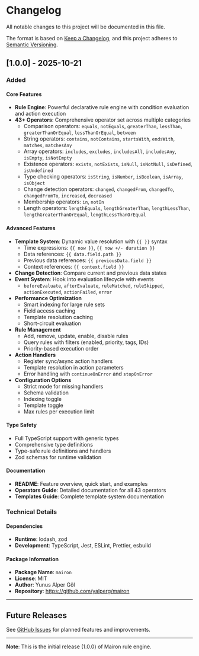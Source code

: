 # Changelog

All notable changes to this project will be documented in this file.

The format is based on [Keep a Changelog](https://keepachangelog.com/en/1.0.0/),
and this project adheres to [Semantic Versioning](https://semver.org/spec/v2.0.0.html).

## [1.0.0] - 2025-10-21

### Added

#### Core Features
- **Rule Engine**: Powerful declarative rule engine with condition evaluation and action execution
- **43+ Operators**: Comprehensive operator set across multiple categories
  - Comparison operators: `equals`, `notEquals`, `greaterThan`, `lessThan`, `greaterThanOrEqual`, `lessThanOrEqual`, `between`
  - String operators: `contains`, `notContains`, `startsWith`, `endsWith`, `matches`, `matchesAny`
  - Array operators: `includes`, `excludes`, `includesAll`, `includesAny`, `isEmpty`, `isNotEmpty`
  - Existence operators: `exists`, `notExists`, `isNull`, `isNotNull`, `isDefined`, `isUndefined`
  - Type checking operators: `isString`, `isNumber`, `isBoolean`, `isArray`, `isObject`
  - Change detection operators: `changed`, `changedFrom`, `changedTo`, `changedFromTo`, `increased`, `decreased`
  - Membership operators: `in`, `notIn`
  - Length operators: `lengthEquals`, `lengthGreaterThan`, `lengthLessThan`, `lengthGreaterThanOrEqual`, `lengthLessThanOrEqual`

#### Advanced Features
- **Template System**: Dynamic value resolution with `{{ }}` syntax
  - Time expressions: `{{ now }}`, `{{ now +/- duration }}`
  - Data references: `{{ data.field.path }}`
  - Previous data references: `{{ previousData.field }}`
  - Context references: `{{ context.field }}`
- **Change Detection**: Compare current and previous data states
- **Event System**: Hook into evaluation lifecycle with events
  - `beforeEvaluate`, `afterEvaluate`, `ruleMatched`, `ruleSkipped`, `actionExecuted`, `actionFailed`, `error`
- **Performance Optimization**
  - Smart indexing for large rule sets
  - Field access caching
  - Template resolution caching
  - Short-circuit evaluation
- **Rule Management**
  - Add, remove, update, enable, disable rules
  - Query rules with filters (enabled, priority, tags, IDs)
  - Priority-based execution order
- **Action Handlers**
  - Register sync/async action handlers
  - Template resolution in action parameters
  - Error handling with `continueOnError` and `stopOnError`
- **Configuration Options**
  - Strict mode for missing handlers
  - Schema validation
  - Indexing toggle
  - Template toggle
  - Max rules per execution limit

#### Type Safety
- Full TypeScript support with generic types
- Comprehensive type definitions
- Type-safe rule definitions and handlers
- Zod schemas for runtime validation

#### Documentation
- **README**: Feature overview, quick start, and examples
- **Operators Guide**: Detailed documentation for all 43 operators
- **Templates Guide**: Complete template system documentation

### Technical Details

#### Dependencies
- **Runtime**: lodash, zod
- **Development**: TypeScript, Jest, ESLint, Prettier, esbuild

#### Package Information
- **Package Name**: `mairon`
- **License**: MIT
- **Author**: Yunus Alper Göl
- **Repository**: https://github.com/yalperg/mairon

---

## Future Releases

See [GitHub Issues](https://github.com/yalperg/mairon/issues) for planned features and improvements.

---

**Note**: This is the initial release (1.0.0) of Mairon rule engine.
